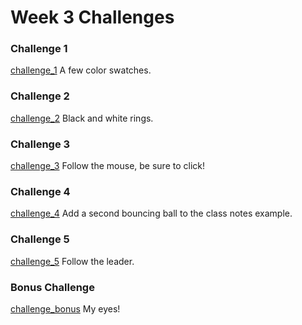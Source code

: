 # Week 3 Challenges

<!-- http://packer.50x.eu/ -->

### Challenge 1
<a href="./challenge_1.js" class="p5_example show-preview hidden">challenge_1</a>
A few color swatches.


### Challenge 2
<a href="./challenge_2.js" class="p5_example show-preview hidden">challenge_2</a>
Black and white rings.

### Challenge 3
<a href="./challenge_3.js" class="p5_example show-preview hidden">challenge_3</a>
Follow the mouse, be sure to click!

### Challenge 4
<a href="./challenge_4.js" class="p5_example show-preview hidden">challenge_4</a>
Add a second bouncing ball to the class notes example.

### Challenge 5
<a href="./challenge_5.js" class="p5_example show-preview hidden">challenge_5</a>
Follow the leader.

### Bonus Challenge
<a href="./challenge_bonus.js" class="p5_example show-preview hidden">challenge_bonus</a>
My eyes!

